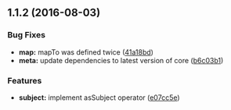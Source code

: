 <a name="1.1.2"></a>
## 1.1.2 (2016-08-03)


### Bug Fixes

* **map:** mapTo was defined twice ([41a18bd](https://github.com/TylorS/tempest/commit/41a18bd))
* **meta:** update dependencies to latest version of core ([b6c03b1](https://github.com/TylorS/tempest/commit/b6c03b1))


### Features

* **subject:** implement asSubject operator ([e07cc5e](https://github.com/TylorS/tempest/commit/e07cc5e))



